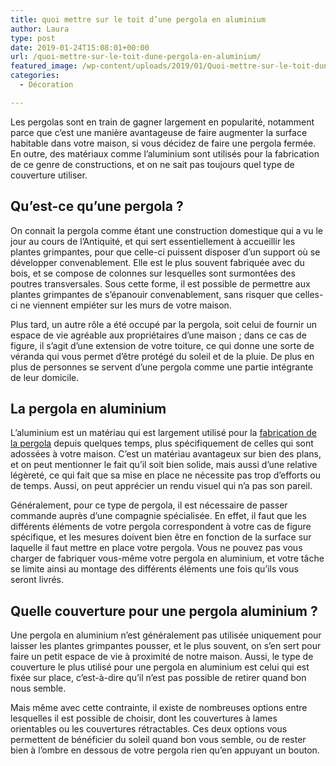 ```yaml
---
title: quoi mettre sur le toit d’une pergola en aluminium
author: Laura
type: post
date: 2019-01-24T15:08:01+00:00
url: /quoi-mettre-sur-le-toit-dune-pergola-en-aluminium/
featured_image: /wp-content/uploads/2019/01/Quoi-mettre-sur-le-toit-dune-pergola-en-aluminium.jpg
categories:
  - Décoration

---
```

Les pergolas sont en train de gagner largement en popularité, notamment parce que c’est une manière avantageuse de faire augmenter la surface habitable dans votre maison, si vous décidez de faire une pergola fermée. En outre, des matériaux comme l’aluminium sont utilisés pour la fabrication de ce genre de constructions, et on ne sait pas toujours quel type de couverture utiliser.



## Qu’est-ce qu’une pergola ?



On connait la pergola comme étant une construction domestique qui a vu le jour au cours de l’Antiquité, et qui sert essentiellement à accueillir les plantes grimpantes, pour que celle-ci puissent disposer d’un support où se développer convenablement. Elle est le plus souvent fabriquée avec du bois, et se compose de colonnes sur lesquelles sont surmontées des poutres transversales. Sous cette forme, il est possible de permettre aux plantes grimpantes de s’épanouir convenablement, sans risquer que celles-ci ne viennent empiéter sur les murs de votre maison.



Plus tard, un autre rôle a été occupé par la pergola, soit celui de fournir un espace de vie agréable aux propriétaires d’une maison ; dans ce cas de figure, il s’agit d’une extension de votre toiture, ce qui donne une sorte de véranda qui vous permet d’être protégé du soleil et de la pluie. De plus en plus de personnes se servent d’une pergola comme une partie intégrante de leur domicile.



## La pergola en aluminium



L’aluminium est un matériau qui est largement utilisé pour la <a href="https://pergola.bilp.fr/guide-construction/finitions/couvertures/" target="_blank">fabrication de la pergola</a> depuis quelques temps, plus spécifiquement de celles qui sont adossées à votre maison. C’est un matériau avantageux sur bien des plans, et on peut mentionner le fait qu’il soit bien solide, mais aussi d’une relative légèreté, ce qui fait que sa mise en place ne nécessite pas trop d’efforts ou de temps. Aussi, on peut apprécier un rendu visuel qui n’a pas son pareil.



Généralement, pour ce type de pergola, il est nécessaire de passer commande auprès d’une compagnie spécialisée. En effet, il faut que les différents éléments de votre pergola correspondent à votre cas de figure spécifique, et les mesures doivent bien être en fonction de la surface sur laquelle il faut mettre en place votre pergola. Vous ne pouvez pas vous charger de fabriquer vous-même votre pergola en aluminium, et votre tâche se limite ainsi au montage des différents éléments une fois qu’ils vous seront livrés.



## Quelle couverture pour une pergola aluminium ?



Une pergola en aluminium n’est généralement pas utilisée uniquement pour laisser les plantes grimpantes pousser, et le plus souvent, on s’en sert pour faire un petit espace de vie à proximité de notre maison. Aussi, le type de couverture le plus utilisé pour une pergola en aluminium est celui qui est fixée sur place, c’est-à-dire qu’il n’est pas possible de retirer quand bon nous semble.



Mais même avec cette contrainte, il existe de nombreuses options entre lesquelles il est possible de choisir, dont les couvertures à lames orientables ou les couvertures rétractables. Ces deux options vous permettent de bénéficier du soleil quand bon vous semble, ou de rester bien à l’ombre en dessous de votre pergola rien qu’en appuyant un bouton.
